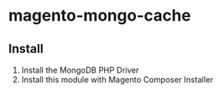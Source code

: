 magento-mongo-cache
===================

Install
-------

1. Install the MongoDB PHP Driver
2. Install this module with Magento Composer Installer
